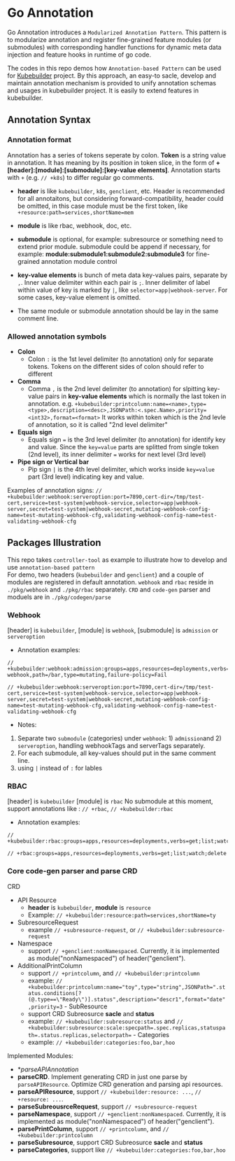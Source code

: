 # Go Annotation
Go Annotation introduces a `Modularized Annotation Pattern`. This pattern is to modularize annotation and register fine-grained feature modules (or submodules) with corresponding handler functions for dynamic meta data injection and feature hooks in runtime of go code.

The codes in this repo demos how `Annotation-based Pattern` can be used for [Kubebuilder](https://github.com/kubernetes-sigs/kubebuilder) project. By this approach, an easy-to sacle, develop and maintain annotation mechanism is provided to unify annotation schemas and usages in kubebuilder project. It is easily to extend features in kubebuilder.

## Annotation Syntax
### Annotation format
Annotation has a series of tokens seperate by colon. **Token** is a string value in annotation. It has meaning by its position in token slice, in the form of **+[header]:[module]:[submodule]:[key-value elements]**. Annotation starts with `+` (e.g. `// +k8s`) to differ regular go comments.

- **header** is like `kubebuilder`, `k8s`, `genclient`, etc. Header is recommended for all annotaitons, but considering forward-compatibility, header could be omitted, in this case module must be the first token, like `+resource:path=services,shortName=mem`

- **module** is like rbac, webhook, doc, etc. 
- **submodule** is optional, for example: subresource or something need to extend prior module. submodule could be append if necessary, for example: **module:submodule1:submodule2:submodule3** for fine-grained annotation module control

- **key-value elements** is bunch of meta data key-values pairs, separate by `,`. Inner value delimiter within each pair is `;`. Inner delimiter of label within value of key is marked by `|`, like `selector=app|webhook-server`. For some cases, key-value element is omitted.

- The same module or submodule annotation should be lay in the same comment line.

### Allowed annotation symbols
- **Colon**
  - Colon `:` is the 1st level delimiter (to annotation) only for separate tokens. Tokens on the different sides of colon should refer to different
- **Comma**
  - Comma `,` is the 2nd level delimiter (to annotation) for slpitting key-value pairs in **key-value elements** which is normally the last token in annotation. e.g. `+kubebuilder:printcolumn:name=<name>,type=<type>,description=<desc>,JSONPath:<.spec.Name>,priority=<int32>,format=<format>` It works within token which is the 2nd levle of annotation, so it is called "2nd level delimiter"
- **Equals sign**
  - Equals sign `=` is the 3rd level delimiter (to annotation) for identify key and value. Since the `key=value` parts are splitted from single token (2nd level), its inner delimiter `=` works for next level (3rd level)
- **Pipe sign or Vertical bar**
  - Pip sign `|` is the 4th level delimiter, which works inside `key=value` part (3rd level) indicating key and value.

Examples of annotation signs:
`// +kubebuilder:webhook:serveroption:port=7890,cert-dir=/tmp/test-cert,service=test-system|webhook-service,selector=app|webhook-server,secret=test-system|webhook-secret,mutating-webhook-config-name=test-mutating-webhook-cfg,validating-webhook-config-name=test-validating-webhook-cfg`


## Packages Illustration
This repo takes `controller-tool` as example to illustrate how to develop and use `annotation-based pattern`  
For demo, two headers (`kubebuilder` and `genclient`) and a couple of modules are registered in default annotation.
`webhook` and `rbac` reside in `./pkg/webhook` and `./pkg/rbac` separately. `CRD` and `code-gen` parser and moduels are in `./pkg/codegen/parse`

### Webhook
[header] is `kubebuilder`,
[module] is `webhook`,
[submodule] is `admission` or `serveroption`

- Annotation examples:
```golang
// +kubebuilder:webhook:admission:groups=apps,resources=deployments,verbs=CREATE;UPDATE,name=bar-webhook,path=/bar,type=mutating,failure-policy=Fail

// +kubebuilder:webhook:serveroption:port=7890,cert-dir=/tmp/test-cert,service=test-system|webhook-service,selector=app|webhook-server,secret=test-system|webhook-secret,mutating-webhook-config-name=test-mutating-webhook-cfg,validating-webhook-config-name=test-validating-webhook-cfg
```
- Notes:
1. Separate two `submodule` (categories) under `webhook`: 1) `admission`and 2) `serveroption`, handling webhookTags and serverTags separately.
2. For each submodule, all key-values should put in the same comment line.
3. using `|` instead of `:` for lables

### RBAC
[header] is `kubebuilder`
[module] is `rbac`
No submodule at this moment, support annotations like : `// +rbac`, `// +kubebuilder:rbac`

- Annotation examples:
```golang
// +kubebuilder:rbac:groups=apps,resources=deployments,verbs=get;list;watch;delete

// +rbac:groups=apps,resources=deployments,verbs=get;list;watch;delete
```

### Core code-gen parser and parse CRD
CRD
   - API Resource
      -  **header** is `kubebuilder`, **module** is `resource`
      - Example: `// +kubebuilder:resource:path=services,shortName=ty`
   - SubresourceRequest
      - example `// +subresource-request`, or `// +kubebuilder:subresource-request`
   - Namespace
      - support `// +genclient:nonNamespaced`. Currently, it is implemented as module("nonNamespaced") of header("genclient").
   - AdditionalPrintColumn
      - support `// +printcolumn`, and `// +kubebuilder:printcolumn`
      - example: `// +kubebuilder:printcolumn:name="toy",type="string",JSONPath=".status.conditions[?(@.type==\"Ready\")].status",description="descr1",format="date",priority=3`
    - SubResource
       - support CRD Subreosurce **sacle** and **status**
       - example: `// +kubebuilder:subresource:status` and `// +kubebuilder:subresource:scale:specpath=.spec.replicas,statuspath=.status.replicas,selectorpath=`
    - Categories
       - example: `// +kubebuilder:categories:foo,bar,hoo`

Implemented Modules:
- **parseAPIAnnotation*
- **parseCRD**. Implement generating CRD in just one parse by `parseAPIResource`. Optimize CRD generation and parsing api resources.
- **parseAPIResource**, support `// +kubebuilder:resource: ...`, `// +resource: ...`. 
- **parseSubreousrceRequest**, support `// +subresource-request`
- **parseNamespace**, support `// +genclient:nonNamespaced`. Currently, it is implemented as module("nonNamespaced") of header("genclient").
- **parsePrintColumn**, support `// +printcolumn`, and `// +kubebuilder:printcolumn`
- **parseSubresource**, support CRD Subreosurce **sacle** and **status**
- **parseCategories**, support like `// +kubebuilder:categories:foo,bar,hoo`
